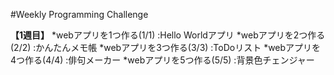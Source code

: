 #Weekly Programming Challenge

**【1週目】**
*webアプリを1つ作る(1/1)
:Hello Worldアプリ
*webアプリを2つ作る(2/2)
:かんたんメモ帳
*webアプリを3つ作る(3/3)
:ToDoリスト
*webアプリを4つ作る(4/4)
:俳句メーカー
*webアプリを5つ作る(5/5)
:背景色チェンジャー

